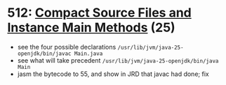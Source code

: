 #  512: [Compact Source Files and Instance Main Methods](https://openjdk.org/jeps/512) (25)

* see the four possible declarations `/usr/lib/jvm/java-25-openjdk/bin/javac Main.java `
* see what will take precedent `/usr/lib/jvm/java-25-openjdk/bin/java Main`
* jasm the bytecode to 55, and show in JRD that javac had done; fix



